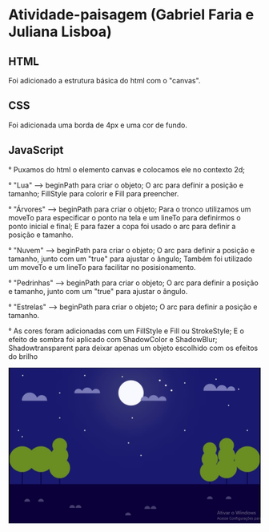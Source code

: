 # Atividade-paisagem (Gabriel Faria e Juliana Lisboa)

## HTML

Foi adicionado a estrutura básica do html com o "canvas".

## CSS

Foi adicionada uma borda de 4px e uma cor de fundo.

## JavaScript

° Puxamos do html o elemento canvas e colocamos ele no contexto 2d;

° "Lua" --> beginPath para criar o objeto; O arc para definir a posição e tamanho; FillStyle para colorir e Fill para preencher.

° "Árvores" --> beginPath para criar o objeto; Para o tronco utilizamos um moveTo para especificar o ponto na tela e um  lineTo para definirmos o ponto inicial e final; E para fazer a copa foi usado o arc para definir a posição e tamanho.

° "Nuvem" --> beginPath para criar o objeto; O arc para definir a posição e tamanho, junto com um "true" para ajustar o ângulo; Também foi utilizado um moveTo e um lineTo para facilitar no posisionamento.

° "Pedrinhas" --> beginPath para criar o objeto; O arc para definir a posição e tamanho, junto com um "true" para ajustar o ângulo.

° "Estrelas" --> beginPath para criar o objeto; O arc para definir a posição e tamanho.

° As cores foram adicionadas com um FillStyle e Fill ou StrokeStyle; E o efeito de sombra foi aplicado com ShadowColor e ShadowBlur; Shadowtransparent para deixar apenas um objeto escolhido com os efeitos do brilho

<img src="img/resultado.jpg"/>








